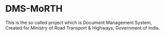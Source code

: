 # DMS-MoRTH
This is the so called project which is Document Management System, Created for Ministry of Road Transport &amp; Highways, Government of India.
